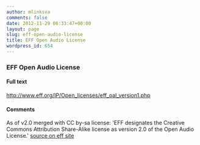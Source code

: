 ```yaml
---
author: mlinksva
comments: false
date: 2012-11-29 06:33:47+00:00
layout: page
slug: eff-open-audio-license
title: EFF Open Audio License
wordpress_id: 654
---
```


### EFF Open Audio License

#### Full text

http://www.eff.org/IP/Open_licenses/eff_oal_version1.php

#### Comments

As of v2.0 merged with CC by-sa license: 'EFF designates the Creative Commons Attribution Share-Alike license as version 2.0 of the Open Audio License.' [source on eff site](http://www.eff.org/IP/Open_licenses/eff_oal.php)

